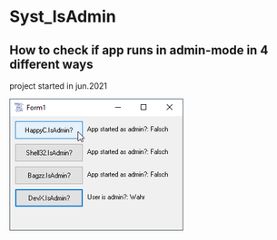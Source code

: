 # Syst_IsAdmin
## How to check if app runs in admin-mode in 4 different ways 
project started in jun.2021  

![IsAdmin Image](Resources/IsAdmin.png "IsAdmin Image")

